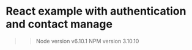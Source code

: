 # React example with authentication and contact manage

>> Node version v6.10.1
>> NPM version 3.10.10